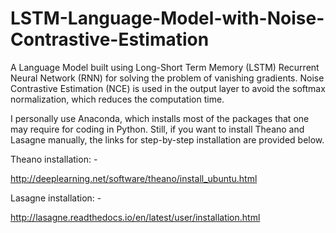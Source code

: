 # LSTM-Language-Model-with-Noise-Contrastive-Estimation
A Language Model built using Long-Short Term Memory (LSTM) Recurrent Neural Network (RNN) for solving the problem of vanishing gradients. Noise Contrastive Estimation (NCE) is used in the output layer to avoid the softmax normalization, which reduces the computation time.

I personally use Anaconda, which installs most of the packages that one may require for coding in Python. Still, if you want to install Theano and Lasagne manually, the links for step-by-step installation are provided below.

Theano installation: -

http://deeplearning.net/software/theano/install_ubuntu.html

Lasagne installation: -

http://lasagne.readthedocs.io/en/latest/user/installation.html
